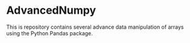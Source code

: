 # AdvancedNumpy
 This is repository contains several advance data manipulation of arrays using the Python Pandas package.
